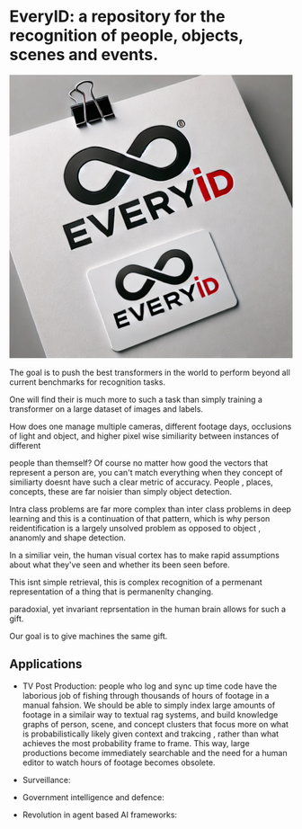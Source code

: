 # EveryID: a repository for the recognition of people, objects, scenes and events.

![EveryID](img/EveryID.jpg)

The goal is to push the best transformers in the world to perform beyond all current benchmarks for recognition tasks.

One will find their is much more to such a task than simply training a transformer on a large dataset of images and labels.

How does one manage multiple cameras, different footage days, occlusions of light and object, and higher pixel wise similiarity between instances of different 

people than themself? Of course no matter how good the vectors that represent a person are, you can't match everything when they concept of similiarty 
doesnt have such a clear metric of accuracy. People , places, concepts, these are far noisier than simply object detection.

Intra class problems are far more complex than inter class problems in deep learning and this is a continuation of that pattern, which is why 
person reidentification is a largely unsolved problem as opposed to object , ananomly and shape detection.

In a similiar vein, the human visual cortex has to make rapid assumptions about what they've seen and whether its been seen before.

This isnt simple retrieval, this is complex recognition of a permenant representation of a thing that is permanenlty changing.

paradoxial, yet invariant reprsentation in the human brain allows for such a gift.

Our goal is to give machines the same gift.

## Applications

 - TV Post Production: people who log and sync up time code have the laborious job of fishing through thousands of hours of footage in a manual fahsion.
   We should be able to simply index large amounts of footage in a similair way to textual rag systems, and build knowledge graphs of person, scene, and concept clusters that focus more on what is probabilistically likely given context and trakcing , rather than what achieves the most probability frame to frame.
   This way, large productions become immediately searchable and the need for a human editor to watch hours of footage becomes obsolete.

 - Surveillance: 

 - Government intelligence and defence:

 - Revolution in agent based AI frameworks:





